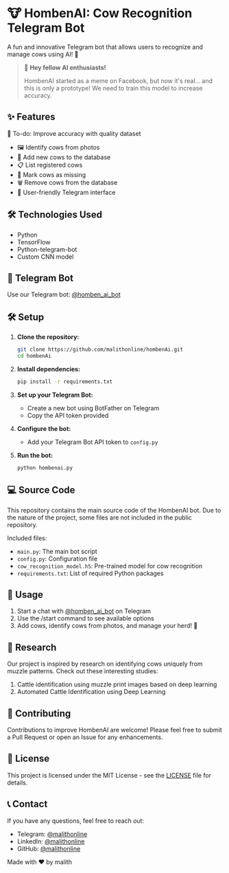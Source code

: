 # 🐮 HombenAI: Cow Recognition Telegram Bot

A fun and innovative Telegram bot that allows users to recognize and manage cows using AI! 🚀

> 🚨 **Hey fellow AI enthusiasts!**
> 
> HombenAI started as a meme on Facebook, but now it's real... and this is only a prototype! We need to train this model to increase accuracy.

## ✨ Features
📕 To-do: Improve accuracy with quality dataset
- 🖼️ Identify cows from photos
- 🐄 Add new cows to the database
- 📋 List registered cows
- 🚨 Mark cows as missing
- 🗑️ Remove cows from the database
- 📱 User-friendly Telegram interface

## 🛠️ Technologies Used

- Python
- TensorFlow
- Python-telegram-bot
- Custom CNN model

## 🤖 Telegram Bot

Use our Telegram bot: [@homben_ai_bot](https://t.me/homben_ai_bot)

## 🛠️ Setup

1. **Clone the repository:**

    ```bash
    git clone https://github.com/malithonline/hombenAi.git
    cd hombenAi
    ```

2. **Install dependencies:**

    ```bash
    pip install -r requirements.txt
    ```

3. **Set up your Telegram Bot:**
   - Create a new bot using BotFather on Telegram
   - Copy the API token provided

4. **Configure the bot:**
   - Add your Telegram Bot API token to `config.py`

5. **Run the bot:**

    ```bash
    python hombenai.py
    ```


## 💻 Source Code

This repository contains the main source code of the HombenAI bot. Due to the nature of the project, some files are not included in the public repository.

Included files:
- `main.py`: The main bot script
- `config.py`: Configuration file 
- `cow_recognition_model.h5`: Pre-trained model for cow recognition
- `requirements.txt`: List of required Python packages

## 📝 Usage

1. Start a chat with [@homben_ai_bot](https://t.me/homben_ai_bot) on Telegram
2. Use the /start command to see available options
3. Add cows, identify cows from photos, and manage your herd! 🎉

## 🔬 Research

Our project is inspired by research on identifying cows uniquely from muzzle patterns. Check out these interesting studies:

1. Cattle identification using muzzle print images based on deep learning
2. Automated Cattle Identification using Deep Learning

## 🤝 Contributing

Contributions to improve HombenAI are welcome! Please feel free to submit a Pull Request or open an Issue for any enhancements.

## 📄 License

This project is licensed under the MIT License - see the [LICENSE](LICENSE) file for details.

## 📞 Contact

If you have any questions, feel free to reach out:

- Telegram: [@malithonline](https://t.me/malithonline)
- LinkedIn: [@malithonline](https://www.linkedin.com/in/malithonline)
- GitHub: [@malithonline](https://github.com/malithonline)

Made with ❤️ by malith

